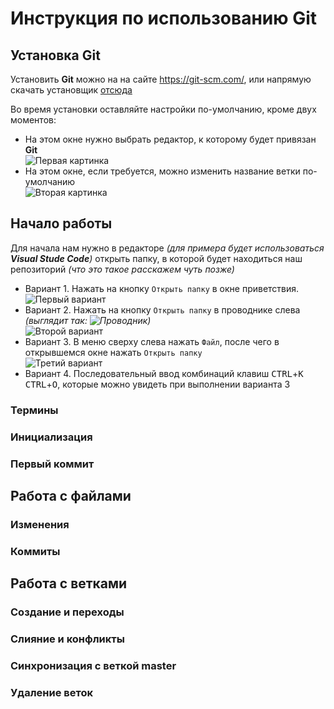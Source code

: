 # Инструкция по использованию **Git**
## Установка **Git**
Установить **Git** можно на на сайте <https://git-scm.com/>, или напрямую скачать установщик [отсюда](https://github.com/git-for-windows/git/releases/download/v2.42.0.windows.2/Git-2.42.0.2-64-bit.exe)

Во время установки оставляйте настройки по-умолчанию, кроме двух моментов:  
* На этом окне нужно выбрать редактор, к которому будет привязан **Git**  
![Первая картинка](Первый.png)
* На этом окне, если требуется, можно изменить название ветки по-умолчанию  
![Вторая картинка](Второй.png)
## Начало работы
Для начала нам нужно в редакторе *(для примера будет использоваться **Visual Stude Code**)* открыть папку, в которой будет находиться наш репозиторий *(что это такое расскажем чуть позже)*  
* Вариант 1. Нажать на кнопку `Открыть папку` в окне приветствия.  
![Первый вариант](Вариант1.png)
* Вариант 2. Нажать на кнопку `Открыть папку` в проводнике слева *(выглядит так: ![Проводник](Проводник.png))*  
![Второй вариант](Вариант2.png)
* Вариант 3. В меню сверху слева нажать `Файл`, после чего в открывшемся окне нажать `Открыть папку`  
![Третий вариант](Вариант3.png)
* Вариант 4. Последовательный ввод комбинаций клавиш <kbd>CTRL</kbd>+<kbd>K</kbd> <kbd>CTRL</kbd>+<kbd>O</kbd>, которые можно увидеть при выполнении варианта 3
### Термины
### Инициализация
### Первый коммит
## Работа с файлами
### Изменения
### Коммиты
## Работа с ветками
### Создание и переходы
### Слияние и конфликты
### Синхронизация с веткой **master**
### Удаление веток